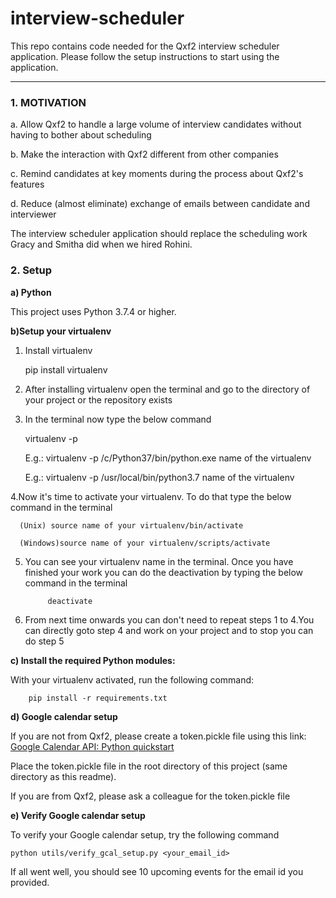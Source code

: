 # interview-scheduler
This repo contains code needed for the Qxf2 interview scheduler application. Please follow the setup instructions to start using the application.

----

### 1. MOTIVATION 


a. Allow Qxf2 to handle a large volume of interview candidates without having to bother about scheduling

b. Make the interaction with Qxf2 different from other companies 

c. Remind candidates at key moments during the process about Qxf2's features

d. Reduce (almost eliminate) exchange of emails between candidate and interviewer

The interview scheduler application should replace the scheduling work Gracy and Smitha did when we hired Rohini. 

### 2. Setup

__a) Python__

This project uses Python 3.7.4 or higher.

__b)Setup your virtualenv__

1. Install virtualenv

      pip install virtualenv

2. After installing virtualenv open the terminal and go to the directory of your project or the repository exists

3. In the terminal now type the below command


      virtualenv -p <full path to the Python executable> <name of the virtual env>

      E.g.: virtualenv -p /c/Python37/bin/python.exe name of the virtualenv

      E.g.: virtualenv -p /usr/local/bin/python3.7 name of the virtualenv

4.Now it's time to activate your virtualenv. To do that type the below command in the terminal

      (Unix) source name of your virtualenv/bin/activate

      (Windows)source name of your virtualenv/scripts/activate

5. You can see your virtualenv name in the terminal. Once you have finished your work you can do the deactivation by typing the below command in the terminal
      
            deactivate

6. From next time onwards you can don't need to repeat steps 1 to 4.You can directly goto step 4 and work on your project and to stop you can do step 5

__c) Install the required Python modules:__

With your virtualenv activated, run the following command:

		pip install -r requirements.txt

__d) Google calendar setup__

If you are not from Qxf2, please create a token.pickle file using this link: [Google Calendar API: Python quickstart](https://developers.google.com/calendar/quickstart/python)

Place the token.pickle file in the root directory of this project (same directory as this readme).


If you are from Qxf2, please ask a colleague for the token.pickle file

__e) Verify Google calendar setup__

To verify your Google calendar setup, try the following command

	python utils/verify_gcal_setup.py <your_email_id> 

If all went well, you should see 10 upcoming events for the email id you provided.
